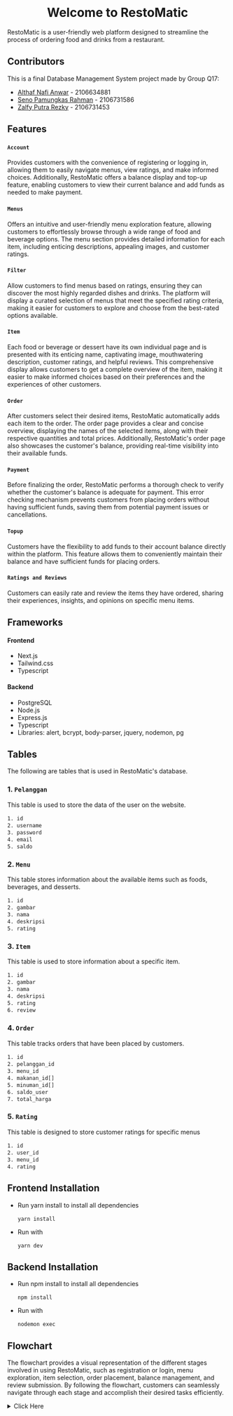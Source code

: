 <!-- PROJECT LOGO -->
<br />
<div align="center">
  <h1 align="center">Welcome to RestoMatic</h1>
</div>
RestoMatic is a user-friendly web platform designed to streamline the process of ordering food and drinks from a restaurant.

## Contributors

This is a final Database Management System project made by Group Q17:

- [Althaf Nafi Anwar](https://www.github.com/althafnafi) - 2106634881
- [Seno Pamungkas Rahman](https://www.github.com/cattyman919) - 2106731586
- [Zalfy Putra Rezky](https://www.github.com/zalfyputra) - 2106731453

## Features

#### `Account`

Provides customers with the convenience of registering or logging in, allowing them to easily navigate menus, view ratings, and make informed choices. Additionally, RestoMatic offers a balance display and top-up feature, enabling customers to view their current balance and add funds as needed to make payment.

#### `Menus`

Offers an intuitive and user-friendly menu exploration feature, allowing customers to effortlessly browse through a wide range of food and beverage options. The menu section provides detailed information for each item, including enticing descriptions, appealing images, and customer ratings.

#### `Filter`

Allow customers to find menus based on ratings, ensuring they can discover the most highly regarded dishes and drinks. The platform will display a curated selection of menus that meet the specified rating criteria, making it easier for customers to explore and choose from the best-rated options available.

#### `Item`

Each food or beverage or dessert have its own individual page and is presented with its enticing name, captivating image, mouthwatering description, customer ratings, and helpful reviews. This comprehensive display allows customers to get a complete overview of the item, making it easier to make informed choices based on their preferences and the experiences of other customers.

#### `Order`

After customers select their desired items, RestoMatic automatically adds each item to the order. The order page provides a clear and concise overview, displaying the names of the selected items, along with their respective quantities and total prices. Additionally, RestoMatic's order page also showcases the customer's balance, providing real-time visibility into their available funds.

#### `Payment`

Before finalizing the order, RestoMatic performs a thorough check to verify whether the customer's balance is adequate for payment. This error checking mechanism prevents customers from placing orders without having sufficient funds, saving them from potential payment issues or cancellations.

#### `Topup`

Customers have the flexibility to add funds to their account balance directly within the platform. This feature allows them to conveniently maintain their balance and have sufficient funds for placing orders.

#### `Ratings and Reviews`

Customers can easily rate and review the items they have ordered, sharing their experiences, insights, and opinions on specific menu items.

## Frameworks

#### Frontend

- Next.js
- Tailwind.css
- Typescript

#### Backend

- PostgreSQL
- Node.js
- Express.js
- Typescript
- Libraries: alert, bcrypt, body-parser, jquery, nodemon, pg

## Tables

The following are tables that is used in RestoMatic's database.

### 1. `Pelanggan`

This table is used to store the data of the user on the website.

```
1. id
2. username
3. password
4. email
5. saldo
```

### 2. `Menu`

This table stores information about the available items such as foods, beverages, and desserts.

```
1. id
2. gambar
3. nama
4. deskripsi
5. rating
```

### 3. `Item`

This table is used to store information about a specific item.

```
1. id
2. gambar
3. nama
4. deskripsi
5. rating
6. review
```

### 4. `Order`

This table tracks orders that have been placed by customers.

```
1. id
2. pelanggan_id
3. menu_id
4. makanan_id[]
5. minuman_id[]
6. saldo_user
7. total_harga
```

### 5. `Rating`

This table is designed to store customer ratings for specific menus

```
1. id
2. user_id
3. menu_id
4. rating
```
 ## Frontend Installation
- Run yarn install to install all dependencies
  ```
  yarn install
    ```
- Run with
  ```
  yarn dev
  ```
## Backend Installation
- Run npm install to install all dependencies
  ```
  npm install
    ```
- Run with 
  ```
  nodemon exec
  ```
  
## Flowchart

The flowchart provides a visual representation of the different stages involved in using RestoMatic, such as registration or login, menu exploration, item selection, order placement, balance management, and review submission. By following the flowchart, customers can seamlessly navigate through each stage and accomplish their desired tasks efficiently.

<details>
  <summary>Click Here</summary>
  
![RestoMatic Flowchart](https://github.com/SistemBasisData2023/RestoMatic/blob/main/Assets/flowchart-1.jpg)

## UML Diagram

<details>
  <summary>Click Here</summary>

![RestoMatic Flowchart](https://github.com/SistemBasisData2023/RestoMatic/blob/main/Assets/DB_UML_Diagram.png)

## Entity Relationship Diagram

<details>
  <summary>Click Here</summary>

![RestoMatic Flowchart](https://github.com/SistemBasisData2023/RestoMatic/blob/main/Assets/ER_Diagram.png)
